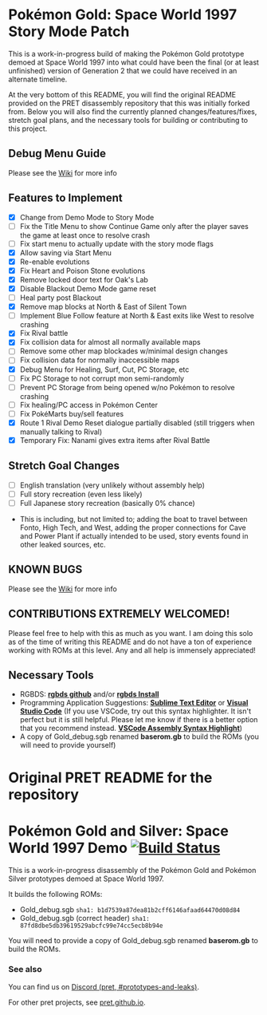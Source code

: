 # Pokémon Gold: Space World 1997 Story Mode Patch

This is a work-in-progress build of making the Pokémon Gold prototype demoed at Space World 1997 into what could have been the final (or at least unfinished) version of Generation 2 that we could have received in an alternate timeline.

At the very bottom of this README, you will find the original README provided on the PRET disassembly repository that this was initially forked from. Below you will also find the currently planned changes/features/fixes, stretch goal plans, and the necessary tools for building or contributing to this project. 

## Debug Menu Guide
Please see the [Wiki](https://github.com/tdadvocate/pret-pokegold-spaceworld-storypatch/wiki/Debug-Menu-Guide) for more info

## Features to Implement
- [x] Change from Demo Mode to Story Mode
- [ ] Fix the Title Menu to show Continue Game only after the player saves the game at least once to resolve crash
- [ ] Fix start menu to actually update with the story mode flags
- [x] Allow saving via Start Menu
- [x] Re-enable evolutions
- [x] Fix Heart and Poison Stone evolutions
- [x] Remove locked door text for Oak's Lab
- [x] Disable Blackout Demo Mode game reset
- [ ] Heal party post Blackout
- [x] Remove map blocks at North & East of Silent Town
- [ ] Implement Blue Follow feature at North & East exits like West to resolve crashing
- [x] Fix Rival battle
- [x] Fix collision data for almost all normally available maps
- [ ] Remove some other map blockades w/minimal design changes
- [ ] Fix collision data for normally inaccessible maps
- [x] Debug Menu for Healing, Surf, Cut, PC Storage, etc
- [ ] Fix PC Storage to not corrupt mon semi-randomly
- [ ] Prevent PC Storage from being opened w/no Pokémon to resolve crashing
- [ ] Fix healing/PC access in Pokémon Center
- [ ] Fix PokéMarts buy/sell features
- [x] Route 1 Rival Demo Reset dialogue partially disabled (still triggers when manually talking to Rival)
- [x] Temporary Fix: Nanami gives extra items after Rival Battle

## Stretch Goal Changes
- [ ] English translation (very unlikely without assembly help)
- [ ] Full story recreation (even less likely)
- [ ] Full Japanese story recreation (basically 0% chance)
- This is including, but not limited to; adding the boat to travel between Fonto, High Tech, and West, adding the proper connections for Cave and Power Plant if actually intended to be used, story events found in other leaked sources, etc.

## KNOWN BUGS
Please see the [Wiki](https://github.com/tdadvocate/pret-pokegold-spaceworld-storypatch/wiki/Known-Bugs) for more info

## CONTRIBUTIONS EXTREMELY WELCOMED!
Please feel free to help with this as much as you want. I am doing this solo as of the time of writing this README and do not have a ton of experience working with ROMs at this level. Any and all help is immensely appreciated!

## Necessary Tools
- RGBDS: [**rgbds github**] and/or [**rgbds Install**]
- Programming Application Suggestions: [**Sublime Text Editor**] or [**Visual Studio Code**] (If you use VSCode, try out this syntax highlighter. It isn't perfect but it is still helpful. Please let me know if there is a better option that you recommend instead. [**VSCode Assembly Syntax Highlight**])
- A copy of Gold_debug.sgb renamed **baserom.gb** to build the ROMs (you will need to provide yourself)

[**rgbds github**]: https://github.com/gbdev/rgbds
[**rgbds Install**]: https://rgbds.gbdev.io/install
[**Sublime Text Editor**]: https://www.sublimetext.com/
[**Visual Studio Code**]: https://code.visualstudio.com/
[**VSCode Assembly Syntax Highlight**]: https://marketplace.visualstudio.com/items?itemName=Toeffe3.asm-syntaxhighlight

# Original PRET README for the repository

# Pokémon Gold and Silver: Space World 1997 Demo [![Build Status][ci-badge]][ci]

This is a work-in-progress disassembly of the Pokémon Gold and Pokémon Silver prototypes demoed at Space World 1997.

It builds the following ROMs:

- Gold_debug.sgb `sha1: b1d7539a87dea81b2cff6146afaad64470d08d84`
- Gold_debug.sgb (correct header) `sha1: 87fd8dbe5db39619529abcfc99e74cc5ecb8b94e`

You will need to provide a copy of Gold_debug.sgb renamed **baserom.gb** to build the ROMs.


### See also

You can find us on [Discord (pret, #prototypes-and-leaks)](https://discord.gg/d5dubZ3).

For other pret projects, see [pret.github.io](https://pret.github.io/).

[ci]: https://github.com/pret/pokegold-spaceworld/actions
[ci-badge]: https://github.com/pret/pokegold-spaceworld/actions/workflows/main.yml/badge.svg
